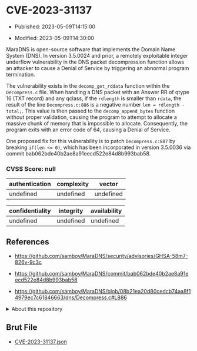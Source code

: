 # CVE-2023-31137

- Published: 2023-05-09T14:15:00

- Modified: 2023-05-09T14:30:00

MaraDNS is open-source software that implements the Domain Name System (DNS). In version 3.5.0024 and prior, a remotely exploitable integer underflow vulnerability in the DNS packet decompression function allows an attacker to cause a Denial of Service by triggering an abnormal program termination.

The vulnerability exists in the `decomp_get_rddata` function within the `Decompress.c` file. When handling a DNS packet with an Answer RR of qtype 16 (TXT record) and any qclass, if the `rdlength` is smaller than `rdata`, the result of the line `Decompress.c:886` is a negative number `len = rdlength - total;`. This value is then passed to the `decomp_append_bytes` function without proper validation, causing the program to attempt to allocate a massive chunk of memory that is impossible to allocate. Consequently, the program exits with an error code of 64, causing a Denial of Service.

One proposed fix for this vulnerability is to patch `Decompress.c:887` by breaking `if(len <= 0)`, which has been incorporated in version 3.5.0036 via commit bab062bde40b2ae8a91eecd522e84d8b993bab58.

### CVSS Score: **null**

| authentication | complexity | vector |
| --- | --- | --- |
| undefined | undefined | undefined |

| confidentiality | integrity | availability |
| --- | --- | --- |
| undefined | undefined | undefined |

## References

* https://github.com/samboy/MaraDNS/security/advisories/GHSA-58m7-826v-9c3c

* https://github.com/samboy/MaraDNS/commit/bab062bde40b2ae8a91eecd522e84d8b993bab58

* https://github.com/samboy/MaraDNS/blob/08b21ea20d80cedcb74aa8f14979ec7c61846663/dns/Decompress.c#L886

<details>
<summary>About this repository</summary> 

  This repository is part of the project [Live Hack CVE](https://github.com/Live-Hack-CVE). Main website can be found [www.live-hack.org](https://www.live-hack.org) 
  
  Made by [Sn0wAlice](https://github.com/Sn0wAlice) for the people that care about security and need to have a feed of the latest CVEs. Hope you enjoy it, don't forget to star the repo and follow me on [Twitter](https://twitter.com/Sn0wAlice) and [Github](https://github.com/Sn0wAlice). And that is my [personnal website](https://www.alice-snow.me/)

  - [Home Page](https://github.com/Live-Hack-CVE)
  - [Framework](https://github.com/Live-Hack-CVE/cve-framework)
  - [CVE database](https://github.com/Live-Hack-CVE/full_database)
  - [Changelog](https://github.com/Live-Hack-CVE/Changelog)
</details>

## Brut File

* [CVE-2023-31137.json](https://raw.githubusercontent.com/Live-Hack-CVE/full_database/main/cves/2023/CVE-2023-31137.json)

